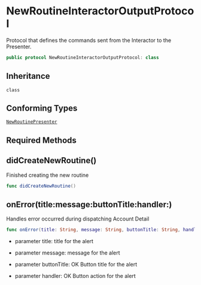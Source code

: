 # NewRoutineInteractorOutputProtocol

Protocol that defines the commands sent from the Interactor to the Presenter.

``` swift
public protocol NewRoutineInteractorOutputProtocol: class
```

## Inheritance

`class`

## Conforming Types

[`NewRoutinePresenter`](NewRoutinePresenter)

## Required Methods

## didCreateNewRoutine()

Finished creating the new routine

``` swift
func didCreateNewRoutine()
```

## onError(title:message:buttonTitle:handler:)

Handles error occurred during dispatching Account Detail

``` swift
func onError(title: String, message: String, buttonTitle: String, handler: ((UIAlertAction) -> Void)?)
```

  - parameter title: title for the alert

<!-- end list -->

  - parameter message: message for the alert

<!-- end list -->

  - parameter buttonTitle: OK Button title for the alert

<!-- end list -->

  - parameter handler: OK Button action for the alert
